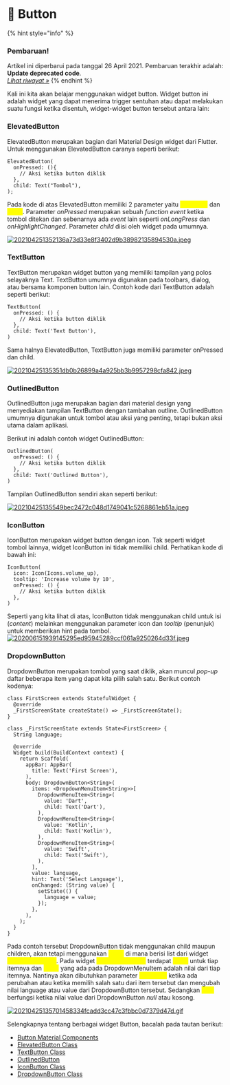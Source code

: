 # 📖 Button

{% hint style="info" %}
### **Pembaruan!**

Artikel ini diperbarui pada tanggal 26 April 2021. Pembaruan terakhir adalah: **Update deprecated code**.\
[_Lihat riwayat »_](https://www.dicoding.com/academies/159/tutorials/6504?from=6502#changelog-modal)
{% endhint %}

Kali ini kita akan belajar menggunakan widget button. Widget button ini adalah widget yang dapat menerima trigger sentuhan atau dapat melakukan suatu fungsi ketika disentuh, widget-widget button tersebut antara lain:

### ElevatedButton

ElevatedButton merupakan bagian dari Material Design widget dari Flutter. Untuk menggunakan ElevatedButton caranya seperti berikut:

```
ElevatedButton(
  onPressed: (){
    // Aksi ketika button diklik
  },
  child: Text("Tombol"),
);
```

Pada kode di atas ElevatedButton memiliki 2 parameter yaitu <mark style="color:yellow;">`onPressed`</mark> dan <mark style="color:yellow;">`child`</mark>. Parameter _onPressed_ merupakan sebuah _function event_ ketika tombol ditekan dan sebenarnya ada _event_ lain seperti _onLongPress_ dan _onHighlightChanged_. Parameter _child_ diisi oleh widget pada umumnya.

[![202104251352136a73d33e8f3402d9b38982135894530a.jpeg](https://d17ivq9b7rppb3.cloudfront.net/original/academy/202104251352136a73d33e8f3402d9b38982135894530a.jpeg)](https://www.dicoding.com/academies/159/tutorials/6504?from=6502#)

### TextButton

TextButton merupakan widget button yang memiliki tampilan yang polos selayaknya Text. TextButton umumnya digunakan pada toolbars, dialog, atau bersama komponen button lain. Contoh kode dari TextButton adalah seperti berikut:

```
TextButton(
  onPressed: () {
    // Aksi ketika button diklik
  },
  child: Text('Text Button'),
)
```

Sama halnya ElevatedButton, TextButton juga memiliki parameter onPressed dan child.

[![20210425135351db0b26899a4a925bb3b9957298cfa842.jpeg](https://d17ivq9b7rppb3.cloudfront.net/original/academy/20210425135351db0b26899a4a925bb3b9957298cfa842.jpeg)](https://www.dicoding.com/academies/159/tutorials/6504?from=6502#)

### OutlinedButton

OutlinedButton juga merupakan bagian dari material design yang menyediakan tampilan TextButton dengan tambahan outline. OutlinedButton umumnya digunakan untuk tombol atau aksi yang penting, tetapi bukan aksi utama dalam aplikasi.

Berikut ini adalah contoh widget OutlinedButton:

```
OutlinedButton(
  onPressed: () {
    // Aksi ketika button diklik
  },
  child: Text('Outlined Button'),
)
```

Tampilan OutlinedButton sendiri akan seperti berikut:

[![20210425135549bec2472c048d1749041c5268861eb51a.jpeg](https://d17ivq9b7rppb3.cloudfront.net/original/academy/20210425135549bec2472c048d1749041c5268861eb51a.jpeg)](https://www.dicoding.com/academies/159/tutorials/6504?from=6502#)

### IconButton

IconButton merupakan widget button dengan icon. Tak seperti widget tombol lainnya, widget IconButton ini tidak memiliki child. Perhatikan kode di bawah ini:

```
IconButton(
  icon: Icon(Icons.volume_up),
  tooltip: 'Increase volume by 10',
  onPressed: () {
    // Aksi ketika button diklik
  },
)
```

Seperti yang kita lihat di atas, IconButton tidak menggunakan child untuk isi (_content_) melainkan menggunakan parameter icon dan _tooltip_ (penunjuk) untuk memberikan hint pada tombol.\
[![202006151939145295ed95945289ccf061a9250264d33f.jpeg](https://d17ivq9b7rppb3.cloudfront.net/original/academy/202006151939145295ed95945289ccf061a9250264d33f.jpeg)](https://www.dicoding.com/academies/159/tutorials/6504?from=6502#)

### DropdownButton

DropdownButton merupakan tombol yang saat diklik, akan muncul _pop-up_ daftar beberapa item yang dapat kita pilih salah satu. Berikut contoh kodenya:

```
class FirstScreen extends StatefulWidget {
  @override
  _FirstScreenState createState() => _FirstScreenState();
}
 
class _FirstScreenState extends State<FirstScreen> {
  String language;
 
  @override
  Widget build(BuildContext context) {
    return Scaffold(
      appBar: AppBar(
        title: Text('First Screen'),
      ),
      body: DropdownButton<String>(
        items: <DropdownMenuItem<String>>[
          DropdownMenuItem<String>(
            value: 'Dart',
            child: Text('Dart'),
          ),
          DropdownMenuItem<String>(
            value: 'Kotlin',
            child: Text('Kotlin'),
          ),
          DropdownMenuItem<String>(
            value: 'Swift',
            child: Text('Swift'),
          ),
        ],
        value: language,
        hint: Text('Select Language'),
        onChanged: (String value) {
          setState(() {
            language = value;
          });
        },
      ),
    );
  }
}
```

Pada contoh tersebut DropdownButton tidak menggunakan child maupun children, akan tetapi menggunakan <mark style="color:yellow;">`items`</mark> di mana berisi list dari widget <mark style="color:yellow;">`DropdownMenuItem`</mark>. Pada widget <mark style="color:yellow;">`DropdownMenuItem`</mark> terdapat <mark style="color:yellow;">`child`</mark> untuk tiap itemnya dan <mark style="color:yellow;">`value`</mark> yang ada pada DropdownMenuItem adalah nilai dari tiap itemnya. Nantinya akan dibutuhkan parameter <mark style="color:yellow;">`onChanged`</mark> ketika ada perubahan atau ketika memilih salah satu dari item tersebut dan mengubah nilai language atau value dari DropdownButton tersebut. Sedangkan <mark style="color:yellow;">`hint`</mark> berfungsi ketika nilai value dari DropdownButton _null_ atau kosong.

[![20210425135701458334fcadd3cc47c3fbbc0d7379d47d.gif](https://d17ivq9b7rppb3.cloudfront.net/original/academy/20210425135701458334fcadd3cc47c3fbbc0d7379d47d.gif)](https://www.dicoding.com/academies/159/tutorials/6504?from=6502#)

Selengkapnya tentang berbagai widget Button, bacalah pada tautan berikut:

* [Button Material Components](https://flutter.dev/docs/development/ui/widgets/material#Buttons)
* [ElevatedButton Class](https://api.flutter.dev/flutter/material/ElevatedButton-class.html)
* [TextButton Class](https://api.flutter.dev/flutter/material/TextButton-class.html)
* [OutlinedButton](https://api.flutter.dev/flutter/material/OutlinedButton-class.html)
* [IconButton Class](https://api.flutter.dev/flutter/material/IconButton-class.html)
* [DropdownButton Class](https://api.flutter.dev/flutter/material/DropdownButton-class.html)
